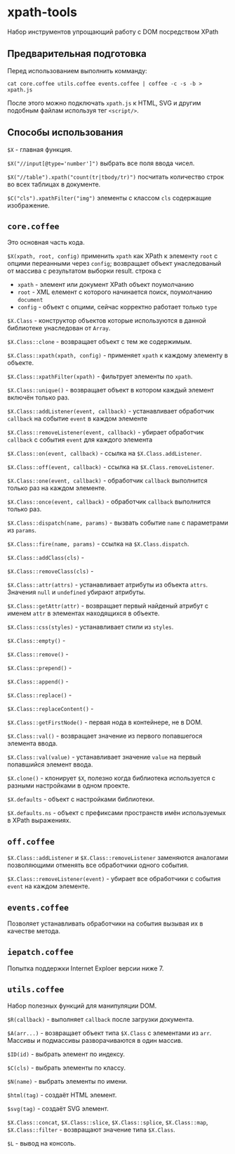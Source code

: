 xpath-tools
===========
Набор инструментов упрощающий работу с DOM посредством XPath

Предварительная подготовка
--------------------------

Перед использованием выполнить комманду:
```
cat core.coffee utils.coffee events.coffee | coffee -c -s -b > xpath.js
```
После этого можно подключать `xpath.js` к HTML, SVG и другим подобным файлам используя тег `<script/>`.

Способы использования
---------------------

`$X` - главная функция.

`$X("//input[@type='number']")`
выбрать все поля ввода чисел.

`$X("//table").xpath("count(tr|tbody/tr)")`
посчитать количество строк во всех таблицах в документе.

`$C("cls").xpathFilter("img")`
элементы с классом `cls` содержащие изображение.


`core.coffee`
-------------

Это основная часть кода.

`$X(xpath, root, config)` применить `xpath` как XPath к элементу `root` с опцими переанными через `config`;
возвращает объект унаследованый от массива с результатом выборки
result.     строка с
* `xpath` - элемент или документ XPath объект поумолчанию
* `root` - XML елемент с которого начинается поиск, поумолчанию `document`
* `config` - объект с опцими, сейчас корректно работает только `type`

`$X.Class` - конструктор объектов которые используются в данной библиотеке  унаследован от `Array`.
                    
`$X.Class::clone` - возвращает объект с тем же содержимым.
                                   
`$X.Class::xpath(xpath, config)` - применяет `xpath` к каждому элементу в объекте.
                                 
`$X.Class::xpathFilter(xpath)` - фильтрует элементы по `xpath`.
                       
`$X.Class::unique()` - возвращает объект в котором каждый элемент включён только раз.
                                           
`$X.Class::addListener(event, callback)` - устанавливает обработчик `callback` на событие `event` в каждом элементе
                                              
`$X.Class::removeListener(event, callback)` - убирает обработчик `callback` с события `event` для каждого элемента
                                  
`$X.Class::on(event, callback)` - ссылка на `$X.Class.addListener`.

`$X.Class::off(event, callback)` - ссылка на `$X.Class.removeListener`.
                                   
`$X.Class::one(event, callback)` - обработчик `callback` выполнится только раз на каждом элементе.
                                    
`$X.Class::once(event, callback)` - обработчик `callback` выполнится только раз.
                                     
`$X.Class::dispatch(name, params)` - вызвать событие `name` с параметрами из `params`.
                                 
`$X.Class::fire(name, params)` - ссылка на `$X.Class.dispatch`.

`$X.Class::addClass(cls)` - 

`$X.Class::removeClass(cls)` -
                          
`$X.Class::attr(attrs)` - устанавливает атрибуты из объекта `attrs`. Значения `null` и `undefined` убирают атрибуты.

`$X.Class::getAttr(attr)` - возвращает первый найденый атрибут с именем `attr` в элементах находящихся в объекте.

`$X.Class::css(styles)` - устанавливает стили из `styles`.

`$X.Class::empty()` -

`$X.Class::remove()` -

`$X.Class::prepend()` -

`$X.Class::append()` -

`$X.Class::replace()` -

`$X.Class::replaceContent()` -

`$X.Class::getFirstNode()` - первая нода в контейнере, не в DOM.

`$X.Class::val()` - возвращает значение из первого попавшегося элемента ввода.
                         
`$X.Class::val(value)` - устанавливает значение `value` на первый попавшийся элемент ввода.
               
`$X.clone()` - клонирует `$X`, полезно когда библиотека используется с разными настройками в одном проекте.
                
`$X.defaults` - объект с настройками библиотеки.

`$X.defaults.ns` - объект с префиксами пространств имён используемых в XPath выражениях.


`off.coffee`
------------

`$X.Class::addListener` и `$X.Class::removeListener` заменяются аналогами позволяющими отменять все обработчики одного события.

`$X.Class::removeListener(event)` - убирает все обработчики с события `event` на каждом элементе.

`events.coffee`
---------------

Позволяет устанавливать обработчики на события вызывая их в качестве метода.

`iepatch.coffee`
----------------

Попытка поддержки Internet Exploer версии ниже 7.

`utils.coffee`
--------------
Набор полезных функций для манипуляции DOM.

`$R(callback)` - выполняет `callback` после загрузки документа.

`$A(arr...)` - возвращает объект типа `$X.Class` с элементами из `arr`.
Массивы и подмассивы разворачиваются в один массив.

`$ID(id)` - выбрать элемент по индексу.

`$C(cls)` - выбрать элементы по классу.

`$N(name)` - выбрать элементы по имени.

`$html(tag)` - создаёт HTML элемент.

`$svg(tag)` - создаёт SVG элемент.

`$X.Class::concat`, `$X.Class::slice`, `$X.Class::splice`, `$X.Class::map`, `$X.Class::filter` - возвращают значение типа `$X.Class`.

`$L` - вывод на консоль.

